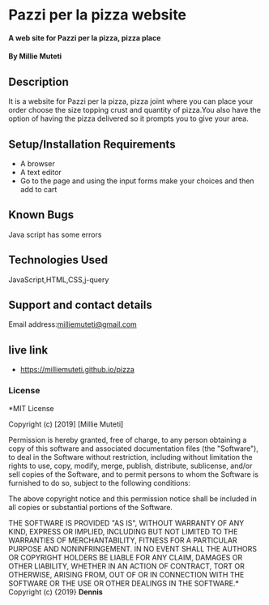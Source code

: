 # Pazzi per la pizza website
#### A web site for Pazzi per la pizza, pizza place
#### By **Millie Muteti**
## Description
It is a website for Pazzi per la pizza, pizza joint where you can place your order choose the size topping crust and quantity of pizza.You also have the option of having the pizza delivered so it prompts you to give your area.
## Setup/Installation Requirements
* A browser
* A text editor
* Go to the page and using the input forms make your choices and then add to cart

## Known Bugs
Java script has some errors
## Technologies Used
JavaScript,HTML,CSS,j-query
## Support and contact details
Email address:milliemuteti@gmail.com
## live link
*  https://milliemuteti.github.io/pizza
 
### License
*MIT License

Copyright (c) [2019] [Millie Muteti]

Permission is hereby granted, free of charge, to any person obtaining a copy
of this software and associated documentation files (the "Software"), to deal
in the Software without restriction, including without limitation the rights
to use, copy, modify, merge, publish, distribute, sublicense, and/or sell
copies of the Software, and to permit persons to whom the Software is
furnished to do so, subject to the following conditions:

The above copyright notice and this permission notice shall be included in all
copies or substantial portions of the Software.

THE SOFTWARE IS PROVIDED "AS IS", WITHOUT WARRANTY OF ANY KIND, EXPRESS OR
IMPLIED, INCLUDING BUT NOT LIMITED TO THE WARRANTIES OF MERCHANTABILITY,
FITNESS FOR A PARTICULAR PURPOSE AND NONINFRINGEMENT. IN NO EVENT SHALL THE
AUTHORS OR COPYRIGHT HOLDERS BE LIABLE FOR ANY CLAIM, DAMAGES OR OTHER
LIABILITY, WHETHER IN AN ACTION OF CONTRACT, TORT OR OTHERWISE, ARISING FROM,
OUT OF OR IN CONNECTION WITH THE SOFTWARE OR THE USE OR OTHER DEALINGS IN THE
SOFTWARE.*
Copyright (c) {2019} **Dennis**
